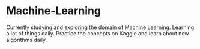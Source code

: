 # Machine-Learning
Currently studying and exploring the domain of Machine Learning. Learning a lot of things daily. Practice the concepts on Kaggle and learn about new algorithms daily.
